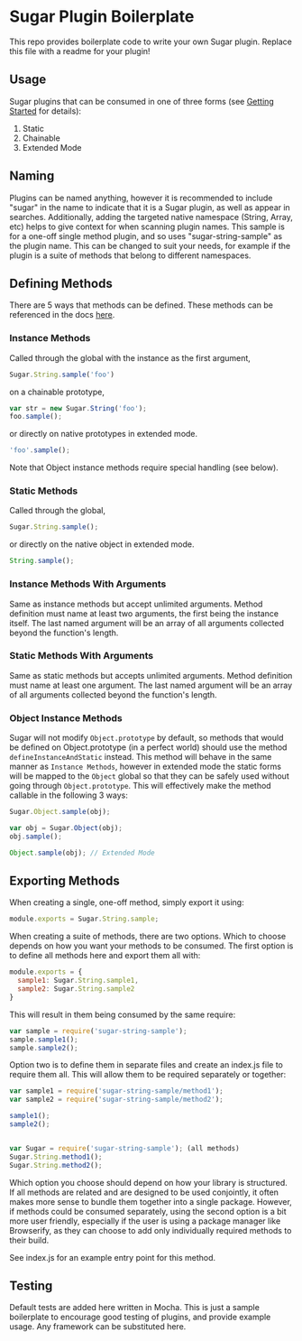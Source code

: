 # Sugar Plugin Boilerplate

This repo provides boilerplate code to write your own Sugar plugin.
Replace this file with a readme for your plugin!


## Usage

Sugar plugins that can be consumed in one of three forms (see
[Getting Started](https://sugarjs.com/quickstart/) for details):

1. Static
2. Chainable
3. Extended Mode


## Naming

Plugins can be named anything, however it is recommended to include "sugar"
in the name to indicate that it is a Sugar plugin, as well as appear in searches.
Additionally, adding the targeted native namespace (String, Array, etc) helps to
give context for when scanning plugin names. This sample is for a one-off single
method plugin, and so uses "sugar-string-sample" as the plugin name. This can be
changed to suit your needs, for example if the plugin is a suite of methods that
belong to different namespaces.


## Defining Methods

There are 5 ways that methods can be defined. These methods can be referenced
in the docs [here](https://sugarjs.com/docs/#/Sugar).

### Instance Methods

Called through the global with the instance as the first argument,

```javascript
Sugar.String.sample('foo')
```

on a chainable prototype,

```javascript
var str = new Sugar.String('foo');
foo.sample();
```


or directly on native prototypes in extended mode.

```javascript
'foo'.sample();
```

Note that Object instance methods require special handling (see below).


### Static Methods

Called through the global,

```javascript
Sugar.String.sample();
```

or directly on the native object in extended mode.

```javascript
String.sample();
```


### Instance Methods With Arguments

Same as instance methods but accept unlimited arguments. Method definition must
name at least two arguments, the first being the instance itself. The last named
argument will be an array of all arguments collected beyond the function's
length.


### Static Methods With Arguments

Same as static methods but accepts unlimited arguments. Method definition must
name at least one argument. The last named argument will be an array of all
arguments collected beyond the function's length.


### Object Instance Methods

Sugar will not modify `Object.prototype` by default, so methods that would be
defined on Object.prototype (in a perfect world) should use the method
`defineInstanceAndStatic` instead. This method will behave in the same manner
as `Instance Methods`, however in extended mode the static forms will be mapped
to the `Object` global so that they can be safely used without going through
`Object.prototype`. This will effectively make the method callable in the
following 3 ways:

```javascript
Sugar.Object.sample(obj);

var obj = Sugar.Object(obj);
obj.sample();

Object.sample(obj); // Extended Mode
```


## Exporting Methods

When creating a single, one-off method, simply export it using:

```javascript
module.exports = Sugar.String.sample;
```

When creating a suite of methods, there are two options. Which to choose
depends on how you want your methods to be consumed. The first option
is to define all methods here and export them all with:

```javascript
module.exports = {
  sample1: Sugar.String.sample1,
  sample2: Sugar.String.sample2
}
```

This will result in them being consumed by the same require:

```javascript
var sample = require('sugar-string-sample');
sample.sample1();
sample.sample2();
```

Option two is to define them in separate files and create an index.js file
to require them all. This will allow them to be required separately or together:

```javascript
var sample1 = require('sugar-string-sample/method1');
var sample2 = require('sugar-string-sample/method2');

sample1();
sample2();


var Sugar = require('sugar-string-sample'); (all methods)
Sugar.String.method1();
Sugar.String.method2();
```


Which option you choose should depend on how your library is structured. If all
methods are related and are designed to be used conjointly, it often makes more
sense to bundle them together into a single package. However, if methods could
be consumed separately, using the second option is a bit more user friendly,
especially if the user is using a package manager like Browserify, as they can
choose to add only individually required methods to their build.

See index.js for an example entry point for this method.


## Testing

Default tests are added here written in Mocha. This is just a sample boilerplate
to encourage good testing of plugins, and provide example usage. Any framework
can be substituted here.
